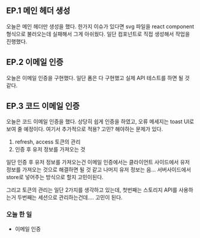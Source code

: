 ## EP.1 메인 헤더 생성

오늘은 메인 헤더만 생성을 했다. 한가지 이슈가 있다면 svg 파일을 react component 형식으로 불러오는데 실패해서 그게 아쉬웠다.
일단 컴포넌트로 직접 생성해서 작업을 진행했다.

## EP.2 이메일 인증

오늘은 이메일 인증을 구현했다. 일단 폼은 다 구현했고 실제 API 테스트를 하면 될 것 같다.

## EP.3 코드 이메일 인증

오늘은 코드 이메일 인증을 했다. 상당히 쉽게 인증을 하였고, 오류 메세지는 toast UI로 보여 줄 예정이다. 여기서 추가적으로 적용? 고민? 해야하는 문제가 있다.

1. refresh, access 토큰의 관리
2. 인증 후 유저 정보를 가져오는 것

일단 인증 후 유저 정보를 가져오는건 이메일 인증에서는 클라이언트 사이드에서 유저 정보를 가져오는 것으로
해결하면 될 것 같고 나머지 유저 정보는 음... 서버사이드에서 store로 넣어주는 방식으로 할지 고민이된다.

그리고 토큰의 관리는 일단 2가지를 생각하고 있는데, 첫번째는 스토리지 API를 사용하는거 두번째는 세션으로 관리하는건데.... 고민이 된다.

### 오늘 한 일

- 이메일 인증
